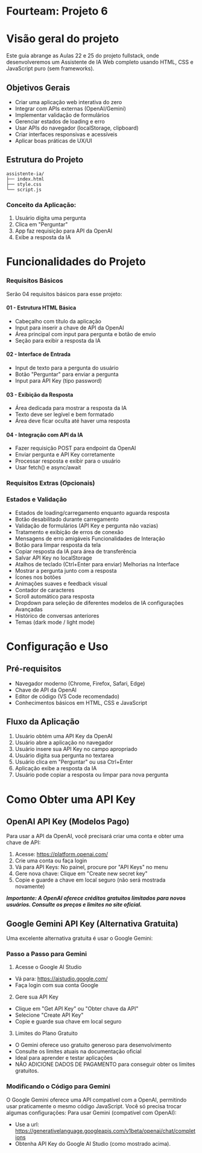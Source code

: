 # Fourteam: Projeto 6
# Visão geral do projeto

Este guia abrange as Aulas 22 e 25 do projeto fullstack, onde desenvolveremos um Assistente 
de IA Web completo usando HTML, CSS e JavaScript puro (sem frameworks).

## Objetivos Gerais

- Criar uma aplicação web interativa do zero 
- Integrar com APIs externas (OpenAI/Gemini) 
- Implementar validação de formulários 
- Gerenciar estados de loading e erro 
- Usar APIs do navegador (localStorage, clipboard) 
- Criar interfaces responsivas e acessíveis 
- Aplicar boas práticas de UX/UI 

## Estrutura do Projeto 
````
assistente-ia/ 
├── index.html 
├── style.css 
└── script.js
````

### Conceito da Aplicação:

1. Usuário digita uma pergunta 
2. Clica em "Perguntar" 
3. App faz requisição para API da OpenAI 
4. Exibe a resposta da IA

# Funcionalidades do Projeto

### Requisitos Básicos 

Serão 04 requisitos básicos para esse projeto:

#### 01 - Estrutura HTML Básica 
- Cabeçalho com título da aplicação 
- Input para inserir a chave de API da OpenAI 
- Área principal com input para pergunta e botão de envio 
- Seção para exibir a resposta da IA 
#### 02 - Interface de Entrada 
- Input de texto para a pergunta do usuário 
- Botão "Perguntar" para enviar a pergunta 
- Input para API Key (tipo password) 
#### 03 - Exibição da Resposta 
- Área dedicada para mostrar a resposta da IA 
- Texto deve ser legível e bem formatado 
- Área deve ficar oculta até haver uma resposta 
#### 04 - Integração com API da IA 
- Fazer requisição POST para endpoint da OpenAI 
- Enviar pergunta e API Key corretamente 
- Processar resposta e exibir para o usuário 
- Usar fetch() e async/await 
### Requisitos Extras (Opcionais) 
### Estados e Validação 
- Estados de loading/carregamento enquanto aguarda resposta 
- Botão desabilitado durante carregamento 
- Validação de formulários (API Key e pergunta não vazias) 
- Tratamento e exibição de erros de conexão 
- Mensagens de erro amigáveis 
Funcionalidades de Interação 
- Botão para limpar resposta da tela 
- Copiar resposta da IA para área de transferência 
- Salvar API Key no localStorage 
- Atalhos de teclado (Ctrl+Enter para enviar) 
Melhorias na Interface 
- Mostrar a pergunta junto com a resposta 
- Ícones nos botões 
- Animações suaves e feedback visual 
- Contador de caracteres 
- Scroll automático para resposta 
- Dropdown para seleção de diferentes modelos de IA configurações Avançadas 
- Histórico de conversas anteriores 
- Temas (dark mode / light mode) 

# Configuração e Uso 
## Pré-requisitos 
- Navegador moderno (Chrome, Firefox, Safari, Edge) 
- Chave de API da OpenAI 
- Editor de código (VS Code recomendado) 
- Conhecimentos básicos em HTML, CSS e JavaScript 
## Fluxo da Aplicação 
1. Usuário obtém uma API Key da OpenAI 
2. Usuário abre a aplicação no navegador 
3. Usuário insere sua API Key no campo apropriado 
4. Usuário digita sua pergunta no textarea 
5. Usuário clica em "Perguntar" ou usa Ctrl+Enter 
6. Aplicação exibe a resposta da IA 
7. Usuário pode copiar a resposta ou limpar para nova pergunta 

# Como Obter uma API Key
## OpenAI API Key (Modelos Pago) 
Para usar a API da OpenAI, você precisará criar uma conta e obter uma chave de API: 
1. Acesse: https://platform.openai.com/ 
2. Crie uma conta ou faça login 
3. Vá para API Keys: No painel, procure por "API Keys" no menu 
4. Gere nova chave: Clique em "Create new secret key" 
5. Copie e guarde a chave em local seguro (não será mostrada novamente) 

___Importante: A OpenAI oferece créditos gratuitos limitados para novos usuários. Consulte os preços e limites no site oficial.___

## Google Gemini API Key (Alternativa Gratuita) 

Uma excelente alternativa gratuita é usar o Google Gemini: 
### Passo a Passo para Gemini 
1. Acesse o Google AI Studio 
- Vá para: https://aistudio.google.com/ 
- Faça login com sua conta Google 
2. Gere sua API Key 
- Clique em "Get API Key" ou "Obter chave da API" 
- Selecione "Create API Key" 
- Copie e guarde sua chave em local seguro 
3. Limites do Plano Gratuito 
- O Gemini oferece uso gratuito generoso para desenvolvimento 
- Consulte os limites atuais na documentação oficial 
- Ideal para aprender e testar aplicações 
- NÃO ADICIONE DADOS DE PAGAMENTO para conseguir obter os limites 
gratuitos. 
### Modificando o Código para Gemini 
O Google Gemini oferece uma API compatível com a OpenAI, permitindo usar praticamente o 
mesmo código JavaScript. Você só precisa trocar algumas configurações: 
Para usar Gemini (compatível com OpenAI): 
- Use a url: https://generativelanguage.googleapis.com/v1beta/openai/chat/completions
- Obtenha API Key do Google AI Studio (como mostrado acima).